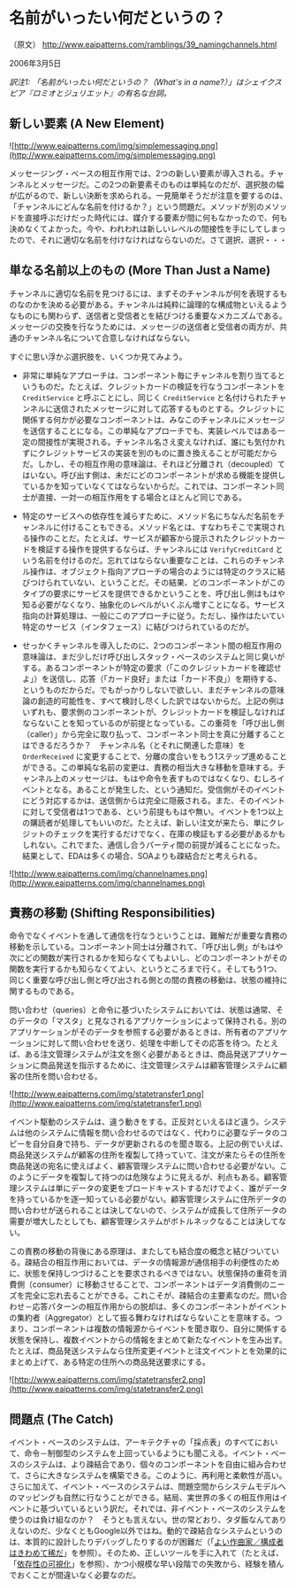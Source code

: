 # 名前がいったい何だというの？ #
（原文） http://www.eaipatterns.com/ramblings/39_namingchannels.html

2006年3月5日

_訳注1: 「名前がいったい何だというの？（What's in a name?）」はシェイクスピア『ロミオとジュリエット』の有名な台詞。_

## 新しい要素 (A New Element) ##

![http://www.eaipatterns.com/img/simplemessaging.png](http://www.eaipatterns.com/img/simplemessaging.png)

メッセージング・ベースの相互作用では、2つの新しい要素が導入される。チャンネルとメッセージだ。この2つの新要素そのものは単純なのだが、選択肢の幅が広がるので、新しい決断を求められる。一見簡単そうだが注意を要するのは、「チャンネルにどんな名前を付けるか？」という問題だ。メソッドが別のメソッドを直接呼ぶだけだった時代には、媒介する要素が間に何もなかったので、何も決めなくてよかった。今や、われわれは新しいレベルの間接性を手にしてしまったので、それに適切な名前を付けなければならないのだ。さて選択、選択・・・

## 単なる名前以上のもの (More Than Just a Name) ##

チャンネルに適切な名前を見つけるには、まずそのチャンネルが何を表現するものなのかを決める必要がある。チャンネルは純粋に論理的な構成物といえるようなものにも関わらず、送信者と受信者とを結びつける重要なメカニズムである。メッセージの交換を行なうためには、メッセージの送信者と受信者の両方が、共通のチャンネル名について合意しなければならない。

すぐに思い浮かぶ選択肢を、いくつか見てみよう。

  * 非常に単純なアプローチは、コンポーネント毎にチャンネルを割り当てるというものだ。たとえば、クレジットカードの検証を行なうコンポーネントを `CreditService` と呼ぶことにし、同じく `CreditService` と名付けられたチャンネルに送信されたメッセージに対して応答するものとする。クレジットに関係する何かが必要なコンポーネントは、みなこのチャンネルにメッセージを送信することになる。この単純なアプローチでも、実装レベルではある一定の間接性が実現される。チャンネル名さえ変えなければ、誰にも気付かれずにクレジットサービスの実装を別のものに置き換えることが可能だからだ。しかし、その相互作用の意味論は、それほど分離され（decoupled）てはいない。呼び出す側は、未だにどのコンポーネントが求める機能を提供しているかを知っていなくてはならないからだ。これでは、コンポーネント同士が直接、一対一の相互作用をする場合とほとんど同じである。

  * 特定のサービスへの依存性を減らすために、メソッド名にちなんだ名前をチャンネルに付けることもできる。メソッド名とは、すなわちそこで実現される操作のことだ。たとえば、サービスが顧客から提示されたクレジットカードを検証する操作を提供するならば、チャンネルには `VerifyCreditCard` という名前を付けるのだ。忘れてはならない重要なことは、これらのチャンネル操作は、オブジェクト指向アプローチの場合のようには特定のクラスに結びつけられていない、ということだ。その結果、どのコンポーネントがこのタイプの要求にサービスを提供できるかということを、呼び出し側はもはや知る必要がなくなり、抽象化のレベルがいくぶん増すことになる。サービス指向の計算処理は、一般にこのアプローチに従う。ただし、操作はたいてい特定のサービス（インタフェース）に結びつけられているのだが。

  * せっかくチャンネルを導入したのに、2つのコンポーネント間の相互作用の意味論は、まだ少しだけ呼び出しスタック・ベースのシステムと同じ臭いがする。あるコンポーネントが特定の要求（「このクレジットカードを確認せよ」）を送信し、応答（「カード良好」または「カード不良」）を期待する、というものだからだ。でもがっかりしないで欲しい、まだチャンネルの意味論の創造的可能性を、すべて検討し尽くした訳ではないからだ。上記の例はいずれも、要求側のコンポーネントが、クレジットカードを検証しなければならないことを知っているのが前提となっている。この重荷を「呼び出し側（caller）」から完全に取り払って、コンポーネント同士を真に分離することはできるだろうか？　チャンネル名（とそれに関連した意味）を `OrderReceived` に変更することで、分離の度合いをもう1ステップ進めることができる。この単純な名前の変更は、責務の相当大きな移動を意味する。チャンネル上のメッセージは、もはや命令を表すものではなくなり、むしろイベントとなる。あることが発生した、という通知だ。受信側がそのイベントにどう対応するかは、送信側からは完全に隠蔽される。また、そのイベントに対して受信者は1つである、という前提ももはや無い。イベントを1つ以上の購読者が処理してもいいのだ。たとえば、新しい注文が来たら、単にクレジットのチェックを実行するだけでなく、在庫の検証もする必要があるかもしれない。これでまた、通信し合うパーティ間の前提が減ることになった。結果として、EDAは多くの場合、SOAよりも疎結合だと考えられる。

![http://www.eaipatterns.com/img/channelnames.png](http://www.eaipatterns.com/img/channelnames.png)

## 責務の移動 (Shifting Responsibilities) ##

命令でなくイベントを通して通信を行なうということは、難解だが重要な責務の移動を示している。コンポーネント同士は分離されて、「呼び出し側」がもはや次にどの関数が実行されるかを知らなくてもよいし、どのコンポーネントがその関数を実行するかも知らなくてよい、というところまで行く。そしてもう1つ、同じく重要な呼び出し側と呼び出される側との間の責務の移動は、状態の維持に関するものである。

問い合わせ（queries）と命令に基づいたシステムにおいては、状態は通常、そのデータの「マスタ」と見なされるアプリケーションによって保持される。別のアプリケーションがそのデータを参照する必要があるときは、所有者のアプリケーションに対して問い合わせを送り、処理を中断してその応答を待つ。たとえば、ある注文管理システムが注文を捌く必要があるときは、商品発送アプリケーションに商品発送を指示するために、注文管理システムは顧客管理システムに顧客の住所を問い合わせる。

![http://www.eaipatterns.com/img/statetransfer1.png](http://www.eaipatterns.com/img/statetransfer1.png)

イベント駆動のシステムは、違う動きをする。正反対といえるほど違う。システムは他のシステムに情報を問い合わせるのではなく、代わりに必要なデータのコピーを自分自身で持ち、データが更新されるのを聞き取る。上記の例でいえば、商品発送システムが顧客の住所を複製して持っていて、注文が来たらその住所を商品発送の宛名に使えばよく、顧客管理システムに問い合わせる必要がない。このようにデータを複製して持つのは危険なように見えるが、利点もある。顧客管理システムは単にデータの変更をブロードキャストするだけでよく、誰がデータを持っているかを逐一知っている必要がない。顧客管理システムに住所データの問い合わせが送られることは決してないので、システムが成長して住所データの需要が増大したとしても、顧客管理システムがボトルネックなることは決してない。

この責務の移動の背後にある原理は、またしても結合度の概念と結びついている。疎結合の相互作用においては、データの情報源が通信相手の利便性のために、状態を保持しつづけることを要求されるべきではない。状態保持の重荷を消費側（consumer）に移動させることで、コンポーネントはデータ消費側のニーズを完全に忘れ去ることができる。これこそが、疎結合の主要素なのだ。問い合わせ－応答パターンの相互作用からの脱却は、多くのコンポーネントがイベントの集約者（Aggregator）として振る舞わなければならないことを意味する。つまり、コンポーネントは複数の情報源からイベントを聞き取り、自分に関係する状態を保持し、複数イベントからの情報をまとめて新たなイベントを生み出す。たとえば、商品発送システムなら住所変更イベントと注文イベントとを効果的にまとめ上げて、ある特定の住所への商品発送要求にする。

![http://www.eaipatterns.com/img/statetransfer2.png](http://www.eaipatterns.com/img/statetransfer2.png)

## 問題点 (The Catch) ##

イベント・ベースのシステムは、アーキテクチャの「採点表」のすべてにおいて、命令－制御型のシステムを上回っているようにも聞こえる。イベント・ベースのシステムは、より疎結合であり、個々のコンポーネントを自由に組み合わせて、さらに大きなシステムを構築できる。このように、再利用と柔軟性が高い。さらに加えて、イベント・ベースのシステムは、問題空間からシステムモデルへのマッピングも自然に行なうことができる。結局、実世界の多くの相互作用はイベントに基づいているという訳だ。それでは、非イベント・ベースのシステムを使うのは負け組なのか？　そうとも言えない。世の常どおり、タダ飯なんてありえないのだ、少なくともGoogle以外ではね。動的で疎結合なシステムというのは、本質的に設計したりデバッグしたりするのが困難だ（「[よい作曲家／構成者はきわめて稀だ](19_composing.md)」を参照）。そのため、正しいツールを手に入れて（たとえば、「[依存性の可視化](11_dependencies.md)」を参照）、かつ小規模な早い段階での失敗から、経験を積んでおくことが間違いなく必要なのだ。